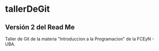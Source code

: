 # tallerDeGit
## Versión 2 del Read Me

Taller de Git de la materia "Introduccion a la Programacion" de la FCEyN - UBA.
